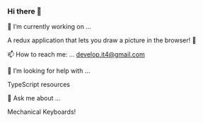 ### Hi there 👋

🔭 I’m currently working on ...

A redux application that lets you draw a picture in the browser! 🎨

📫 How to reach me: ...
develop.it4@gmail.com 

🤔 I’m looking for help with ...

TypeScript resources


 💬 Ask me about ...
 
 Mechanical Keyboards!

<!--
**tuf75588/tuf75588** is a ✨ _special_ ✨ repository because its `README.md` (this file) appears on your GitHub profile.

Here are some ideas to get you started:

- 🔭 I’m currently working on ...
- 🌱 I’m currently learning ...
- 👯 I’m looking to collaborate on ...
- 🤔 I’m looking for help with ...
- 💬 Ask me about ...
- 📫 How to reach me: ...
- 😄 Pronouns: ...
- ⚡ Fun fact: ...
-->
